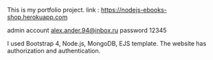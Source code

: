 This is my portfolio project. 
link : https://nodejs-ebooks-shop.herokuapp.com

admin account alex.ander.94@inbox.ru
password 12345


I used Bootstrap 4, Node.js, MongoDB, EJS template.
The website has authorization and authentication.
